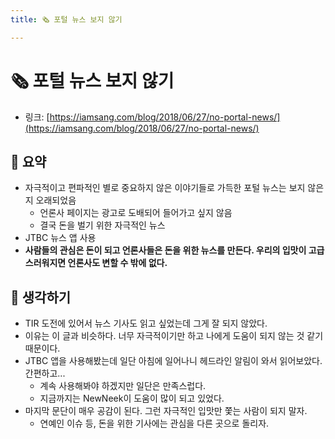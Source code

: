 ```yaml
---
title: 🗞 포털 뉴스 보지 않기

---
```

# 🗞 포털 뉴스 보지 않기

- 링크: [https://iamsang.com/blog/2018/06/27/no-portal-news/](https://iamsang.com/blog/2018/06/27/no-portal-news/)

## 📝 요약 
- 자극적이고 편파적인 별로 중요하지 않은 이야기들로 가득한 포털 뉴스는 보지 않은 지 오래되었음  
  - 언론사 페이지는 광고로 도배되어 들어가고 싶지 않음 
  - 결국 돈을 벌기 위한 자극적인 뉴스 
- JTBC 뉴스 앱 사용 
- **사람들의 관심은 돈이 되고 언론사들은 돈을 위한 뉴스를 만든다. 우리의 입맛이 고급스러워지면 언론사도 변할 수 밖에 없다.**  

## 🤔 생각하기 
- TIR 도전에 있어서 뉴스 기사도 읽고 싶었는데 그게 잘 되지 않았다.  
- 이유는 이 글과 비슷하다. 너무 자극적이기만 하고 나에게 도움이 되지 않는 것 같기 때문이다.  
- JTBC 앱을 사용해봤는데 일단 아침에 일어나니 헤드라인 알림이 와서 읽어보았다. 간편하고... 
  - 계속 사용해봐야 하겠지만 일단은 만족스럽다.  
  - 지금까지는 NewNeek이 도움이 많이 되고 있었다.  
- 마지막 문단이 매우 공감이 된다. 그런 자극적인 입맛만 쫓는 사람이 되지 말자.  
  - 연예인 이슈 등, 돈을 위한 기사에는 관심을 다른 곳으로 돌리자.  